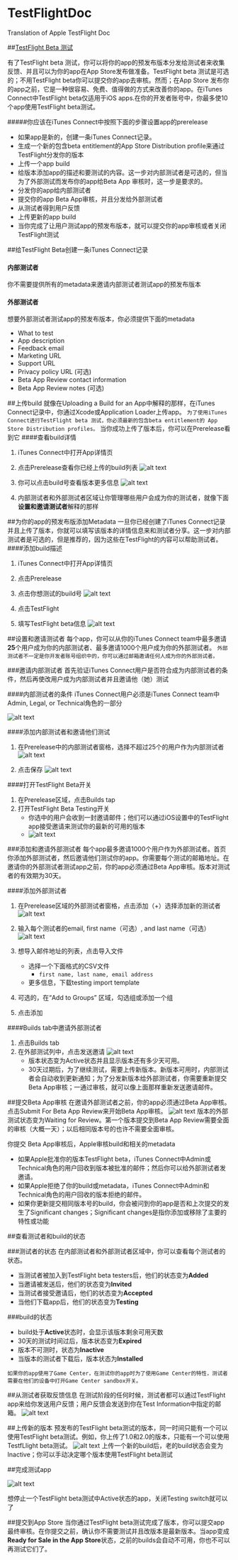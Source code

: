 # TestFlightDoc
Translation of Apple TestFlight Doc

##[TestFlight Beta 测试](https://developer.apple.com/library/prerelease/ios/documentation/LanguagesUtilities/Conceptual/iTunesConnect_Guide/Chapters/BetaTestingTheApp.html#//apple_ref/doc/uid/TP40011225-CH35-SW2)

有了TestFlight beta 测试，你可以将你的app的预发布版本分发给测试者来收集反馈、并且可以为你的app在App Store发布做准备。TestFlight beta 测试是可选的；不用TestFlight beta你可以提交你的app去审核。然而；在App Store 发布你的app之前，它是一种很容易、免费、值得做的方式来改善你的app。在iTunes Connect中TestFlight beta仅适用于iOS apps.在你的开发者账号中，你最多使10个app使用TestFlight beta测试。 

#####你应该在iTunes Connect中按照下面的步骤设置app的prerelease
* 如果app是新的，创建一条iTunes Connect记录。
* 生成一个新的包含beta entitlement的App Store Distribution profile来通过TestFlight分发你的版本
* 上传一个app build
* 给版本添加app的描述和要测试的内容。这一步对内部测试者是可选的，但当为了外部测试而发布你的app给Beta App 审核时，这一步是要求的。
* 分发你的app给内部测试者
* 提交你的app Beta App审核，并且分发给外部测试者
* 从测试者得到用户反馈
* 上传更新的app build
* 当你完成了让用户测试app的预发布版本，就可以提交你的app审核或者关闭TestFlight测试

##给TestFlight Beta创建一条iTunes Connect记录
#### 内部测试者
你不需要提供所有的metadata来邀请内部测试者测试app的预发布版本

#### 外部测试者
想要外部测试者测试app的预发布版本，你必须提供下面的metadata

* What to test
* App description
* Feedback email
* Marketing URL
* Support URL
* Privacy policy URL (可选)
* Beta App Review contact information
* Beta App Review notes (可选)

##上传build
就像在Uploading a Build for an App中解释的那样，在iTunes Connect记录中，你通过Xcode或Application Loader上传app。
`为了使用iTunes Connect进行TestFlight beta 测试，你必须最新的包含beta entitlement的 App Store Distribution profiles。`
当你成功上传了版本后，你可以在Prerelease看到它
####查看build详情
1. iTunes Connect中打开App详情页
2. 点击Prerelease查看你已经上传的build列表
	![alt text](https://developer.apple.com/library/prerelease/ios/documentation/LanguagesUtilities/Conceptual/iTunesConnect_Guide/Art/AppDetails-menu-2_2x.png)
		
3. 你可以点击build号查看版本更多信息
	![alt text](https://developer.apple.com/library/prerelease/ios/documentation/LanguagesUtilities/Conceptual/iTunesConnect_Guide/Art/1BuildNumber_2x.png)
4. 内部测试者和外部测试者区域让你管理哪些用户会成为你的测试者，就像下面**设置和邀请测试者**解释的那样

##为你的app的预发布版添加Metadata
一旦你已经创建了iTunes Connect记录并且上传了版本，你就可以填写该版本的详情信息来和测试者分享。这一步对内部测试者是可选的，但是推荐的，因为这些在TestFlight的内容可以帮助测试者。
####添加build描述
1. iTunes Connect中打开App详情页
2. 点击Prerelease	
3. 点击你想测试的build号
	![alt text](https://developer.apple.com/library/prerelease/ios/documentation/LanguagesUtilities/Conceptual/iTunesConnect_Guide/Art/1BuildNumber_2x.png)
	
4. 点击TestFlight

5. 填写TestFlight beta信息 
	![alt text](https://developer.apple.com/library/prerelease/ios/documentation/LanguagesUtilities/Conceptual/iTunesConnect_Guide/Art/TestInformationTab_2x.png)

##设置和邀请测试者
每个app，你可以从你的iTunes Connect team中最多邀请**25**个用户成为你的内部测试者、最多邀请1000个用户成为你的外部测试者。
`外部测试者不一定是你开发者账号组织中的，你可以通过邮箱邀请任何人成为你的外部测试者。`

###邀请内部测试者
首先验证iTunes Connect用户是否符合成为内部测试者的条件，然后再使改用户成为内部测试者并且邀请他（她）测试

####内部测试者的条件
iTunes Connect用户必须是iTunes Connect team中Admin, Legal, or Technical角色的一部分

![alt text](https://developer.apple.com/library/prerelease/ios/documentation/LanguagesUtilities/Conceptual/iTunesConnect_Guide/Art/U-RUsers_2x.png)

####添加内部测试者和邀请他们测试
1. 在Prerelease中的内部测试者窗格，选择不超过25个的用户作为内部测试者
	![alt text](https://developer.apple.com/library/prerelease/ios/documentation/LanguagesUtilities/Conceptual/iTunesConnect_Guide/Art/3AddInternalTester_2x.png)
	
2. 点击保存
	![alt text](https://developer.apple.com/library/prerelease/ios/documentation/LanguagesUtilities/Conceptual/iTunesConnect_Guide/Art/4AddInternalTester2_2x.png)


####打开TestFlight Beta开关
1. 在Prerelease区域，点击Builds tap
2. 打开TestFlight Beta Testing开关
	* 你选中的用户会收到一封邀请邮件；他们可以通过iOS设置中的TestFlight app接受邀请来测试你的最新的可用的版本
	* ![alt text](https://developer.apple.com/library/prerelease/ios/documentation/LanguagesUtilities/Conceptual/iTunesConnect_Guide/Art/5TurnOnTesting_2x.png)

###添加和邀请外部测试者
每个app最多邀请1000个用户作为外部测试者。首页你添加外部测试者，然后邀请他们测试你的app。你需要每个测试的邮箱地址。在邀请你的外部测试者测试app之前，你的app必须通过Beta App审核。版本对测试者的有效期为30天。

####添加外部测试者
1. 在Prerelease区域的外部测试者窗格，点击添加（+）选择添加新的测试者
	![alt text](https://developer.apple.com/library/prerelease/ios/documentation/LanguagesUtilities/Conceptual/iTunesConnect_Guide/Art/6AddExternalTesters_2x.png)

2. 输入每个测试者的email, first name（可选）, and last name（可选）
	![alt text](https://developer.apple.com/library/prerelease/ios/documentation/LanguagesUtilities/Conceptual/iTunesConnect_Guide/Art/8AddExternalTesters2b_2x.png)

3. 想导入邮件地址的列表，点击导入文件
	* 选择一个下面格式的CSV文件
		* `first name, last name, email address`
	* 更多信息，下载testing import template
4. 可选的，在“Add to Groups” 区域，勾选组或添加一个组
5. 点击添加

####Builds tab中邀请外部测试者
1. 点击Builds tab
2. 在外部测试列中，点击发送邀请
	![alt text](https://developer.apple.com/library/prerelease/ios/documentation/LanguagesUtilities/Conceptual/iTunesConnect_Guide/Art/9SendInvites_2x.png)
	* 版本状态变为Active状态并且显示版本还有多少天可用。
	* 30天过期后，为了继续测试，需要上传新版本。新版本可用时，内部测试者会自动收到更新通知；为了分发新版本给外部测试者，你需要重新提交Beta App审核；一通过审核，就可以像上面那样重新发送邀请邮件。
	
##提交Beta App审核
在邀请外部测试者之前，你的app必须通过Beta App审核。点击Submit For Beta App Review来开始Beta App审核。
![alt text](https://developer.apple.com/library/prerelease/ios/documentation/LanguagesUtilities/Conceptual/iTunesConnect_Guide/Art/10SubmitForBetaAppReview_2x.png)
版本的外部测试状态变为Waiting for Review。第一个版本提交到Beta App Review需要全面的审核（大概一天）；以后相同版本号的也许不需要全面审核。

你提交	Beta App审核后，Apple审核build和相关的metadata

* 如果Apple批准你的版本TestFlight beta，iTunes Connect中Admin或Technical角色的用户回收到版本被批准的邮件；然后你可以给外部测试者发邀请。
* 如果Apple拒绝了你的build或metadata，iTunes Connect中Admin和Technical角色的用户回收的版本拒绝的邮件。
* 如果你更新提交相同版本号的build，你会被问到你的app是否和上次提交的发生了Significant changes；Significant changes是指你添加或移除了主要的特性或功能

##查看测试者和build的状态

###测试者的状态
在内部测试者和外部测试者区域中，你可以查看每个测试者的状态。

* 当测试者被加入到TestFlight beta testers后，他们的状态变为**Added**
* 当邀请被发送后，他们的状态变为**Invited**
* 当测试者接受邀请后，他们的状态变为**Accepted**
* 当他们下载app后，他们的状态变为**Testing**

###build的状态
* build处于**Active**状态时，会显示该版本剩余可用天数
* 30天的测试时间过后，版本状态变为**Expired**
* 版本不可测时，状态为**Inactive**
* 当版本的测试者下载后，版本状态为**Installed**

`如果你的app使用了Game Center，在测试你的app时为了使用Game Center的特性，测试者需要在他们的设备中打开Game Center sandbox开关。`


##从测试者获取反馈信息
在测试阶段的任何时候，测试者都可以通过TestFlight app来给你发送用户反馈；用户反馈会发送到你在Test Information中指定的邮箱。
![alt text](https://developer.apple.com/library/prerelease/ios/documentation/LanguagesUtilities/Conceptual/iTunesConnect_Guide/Art/BuildsFeedbackEmail_2x.png)

##上传新的版本
预发布的TestFlight beta测试的版本，同一时间只能有一个可以使用TestFlight beta测试。例如，你上传了1.0和2.0的版本，只能有一个可以使用TestfLlight beta测试。
![alt text](https://developer.apple.com/library/prerelease/ios/documentation/LanguagesUtilities/Conceptual/iTunesConnect_Guide/Art/9TestOneVersion-TestFlight_2x.png)
上传一个新的build后，老的build状态会变为Inactive；你可以手动决定哪个版本使用TestFlight beta测试

##完成测试app

![alt text](https://developer.apple.com/library/prerelease/ios/documentation/LanguagesUtilities/Conceptual/iTunesConnect_Guide/Art/12TestingOff_2x.png)

想停止一个TestFlight beta测试中Active状态的app，关闭Testing switch就可以了


##提交到App Store
当你通过TestFlight beta测试完成了版本，你可以提交app最终审核。在你提交之前，确认你不需要测试并且改版本是最新版本。当app变成**Ready for Sale in the App Store**状态，之前的builds会自动不可用，你也不可以再测试它们了。






